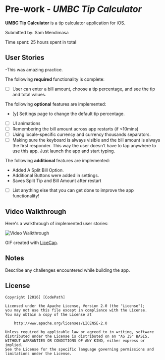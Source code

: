# Pre-work - *UMBC Tip Calculator*

**UMBC Tip Calculator** is a tip calculator application for iOS.

Submitted by: Sam Mendimasa

Time spent: 25 hours spent in total

## User Stories
-This was amazing practice.

The following **required** functionality is complete:

* [ ] User can enter a bill amount, choose a tip percentage, and see the tip and total values.

The following **optional** features are implemented:
* [y] Settings page to change the default tip percentage.
* [ ] UI animations
* [ ] Remembering the bill amount across app restarts (if <10mins)
* [ ] Using locale-specific currency and currency thousands separators.
* [ ] Making sure the keyboard is always visible and the bill amount is always the first responder. This way the user doesn't have to tap anywhere to use this app. Just launch the app and start typing.

The following **additional** features are implemented:
- Added A Split Bill Option.
- Additional Buttons were added in settings.
- Saves Split Tip and Bill Amount after restart


- [ ] List anything else that you can get done to improve the app functionality!

## Video Walkthrough 

Here's a walkthrough of implemented user stories:

<img src='http://i.imgur.com/YSPzHOX.gif' title='Video Walkthrough' width='' alt='Video Walkthrough' />



GIF created with [LiceCap](http://www.cockos.com/licecap/).

## Notes

Describe any challenges encountered while building the app.

## License

    Copyright [2016] [CodePath]

    Licensed under the Apache License, Version 2.0 (the "License");
    you may not use this file except in compliance with the License.
    You may obtain a copy of the License at

        http://www.apache.org/licenses/LICENSE-2.0

    Unless required by applicable law or agreed to in writing, software
    distributed under the License is distributed on an "AS IS" BASIS,
    WITHOUT WARRANTIES OR CONDITIONS OF ANY KIND, either express or implied.
    See the License for the specific language governing permissions and
    limitations under the License.
